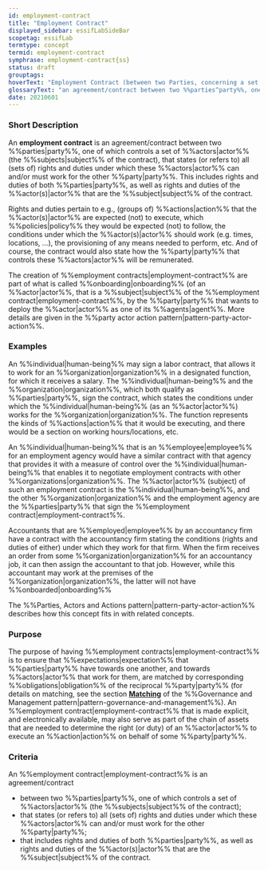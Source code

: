 ```yaml
---
id: employment-contract
title: "Employment Contract"
displayed_sidebar: essifLabSideBar
scopetag: essifLab
termtype: concept
termid: employment-contract
symphrase: employment-contract{ss}
status: draft
grouptags:
hoverText: "Employment Contract (between two Parties, concerning a set of Actors): an agreement/contract between these Parties that states (or refers to) all (sets of) rights and duties under which the Actors (the Subjects of the contract), that are controlled by one Party, can and/or must work for the other Party."
glossaryText: "an agreement/contract between two %%parties^party%%, one of which controls a set of %%actors^actor%% (the %%subjects^subject%% of the contract), that states (or refers to) all (sets of) rights and duties under which these %%actors^actor%% can and/or must work for the other %%party^party%%."
date: 20210601
---
```


### Short Description

An **employment contract** is an agreement/contract between two %%parties|party%%, one of which controls a set of %%actors|actor%% (the %%subjects|subject%% of the contract), that states (or refers to) all (sets of) rights and duties under which these %%actors|actor%% can and/or must work for the other %%party|party%%. This includes rights and duties of both %%parties|party%%, as well as rights and duties of the %%actor(s)|actor%% that are the %%subject|subject%% of the contract.

Rights and duties pertain to e.g., (groups of) %%actions|action%% that the %%actor(s)|actor%% are expected (not) to execute, which %%policies|policy%% they would be expected (not) to follow, the conditions under which the %%actor(s)|actor%% should work (e.g. times, locations, ...), the provisioning of any means needed to perform, etc. And of course, the contract would also state how the %%party|party%% that controls these %%actors|actor%% will be remunerated.

The creation of %%employment contracts|employment-contract%% are part of what is called %%onboarding|onboarding%% (of an %%actor|actor%%, that is a %%subject|subject%% of the %%employment contract|employment-contract%%, by the %%party|party%% that wants to deploy the %%actor|actor%% as one of its %%agents|agent%%. More details are given in the %%party actor action pattern|pattern-party-actor-action%%.

### Examples

An %%individual|human-being%% may sign a labor contract, that allows it to work for an %%organization|organization%% in a designated function, for which it receives a salary. The %%individual|human-being%% and the %%organization|organization%%, which both qualify as %%parties|party%%, sign the contract, which states the conditions under which the %%individual|human-being%% (as an %%actor|actor%%) works for the %%organization|organization%%. The function represents the kinds of %%actions|action%% that it would be executing, and there would be a section on working hours/locations, etc.

An %%individual|human-being%% that is an %%employee|employee%% for an employment agency would have a similar contract with that agency that provides it with a measure of control over the %%individual|human-being%% that enables it to negotiate employment contracts with other %%organizations|organization%%. The %%actor|actor%% (subject) of such an employment contract is the %%individual|human-being%%, and the other %%organization|organization%% and the employment agency are the %%parties|party%% that sign the %%employment contract|employment-contract%%.

Accountants that are %%employed|employee%% by an accountancy firm have a contract with the accountancy firm stating the conditions (rights and duties of either) under which they work for that firm. When the firm receives an order from some %%organization|organization%% for an accountancy job, it can then assign the accountant to that job. However, while this accountant may work at the premises of the %%organization|organization%%, the latter will not have %%onboarded|onboarding%%

The %%Parties, Actors and Actions pattern|pattern-party-actor-action%% describes how this concept fits in with related concepts.

### Purpose
The purpose of having %%employment contracts|employment-contract%% is to ensure that %%expectations|expectation%% that %%parties|party%% have towards one another, and towards %%actors|actor%% that work for them, are matched by corresponding %%obligations|obligation%% of the reciprocal %%party|party%% (for details on matching, see the section **[Matching](pattern-governance-and-management#matching)** of the %%Governance and Management pattern|pattern-governance-and-management%%). An %%employment contract|employment-contract%% that is made explicit, and electronically available, may also serve as part of the chain of assets that are needed to determine the right (or duty) of an %%actor|actor%% to execute an %%action|action%% on behalf of some %%party|party%%.
### Criteria
An %%employment contract|employment-contract%% is an agreement/contract
- between two %%parties|party%%, one of which controls a set of %%actors|actor%% (the %%subjects|subject%% of the contract);
- that states (or refers to) all (sets of) rights and duties under which these %%actors|actor%% can and/or must work for the other %%party|party%%;
- that includes rights and duties of both %%parties|party%%, as well as rights and duties of the %%actor(s)|actor%% that are the %%subject|subject%% of the contract.
